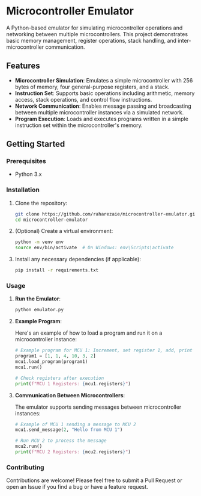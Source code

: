 # Microcontroller Emulator

A Python-based emulator for simulating microcontroller operations and networking between multiple microcontrollers. This project demonstrates basic memory management, register operations, stack handling, and inter-microcontroller communication.

## Features

- **Microcontroller Simulation**: Emulates a simple microcontroller with 256 bytes of memory, four general-purpose registers, and a stack.
- **Instruction Set**: Supports basic operations including arithmetic, memory access, stack operations, and control flow instructions.
- **Network Communication**: Enables message passing and broadcasting between multiple microcontroller instances via a simulated network.
- **Program Execution**: Loads and executes programs written in a simple instruction set within the microcontroller's memory.

## Getting Started

### Prerequisites

- Python 3.x

### Installation

1. Clone the repository:

    ```bash
    git clone https://github.com/raharezaie/microcontroller-emulator.git
    cd microcontroller-emulator
    ```

2. (Optional) Create a virtual environment:

    ```bash
    python -m venv env
    source env/bin/activate  # On Windows: env\Scripts\activate
    ```

3. Install any necessary dependencies (if applicable):

    ```bash
    pip install -r requirements.txt
    ```

### Usage

1. **Run the Emulator**:

    ```bash
    python emulator.py
    ```

2. **Example Program**:

    Here's an example of how to load a program and run it on a microcontroller instance:

    ```python
    # Example program for MCU 1: Increment, set register 1, add, print
    program1 = [1, 1, 4, 10, 3, 2]
    mcu1.load_program(program1)
    mcu1.run()

    # Check registers after execution
    print(f"MCU 1 Registers: {mcu1.registers}")
    ```

3. **Communication Between Microcontrollers**:

    The emulator supports sending messages between microcontroller instances:

    ```python
    # Example of MCU 1 sending a message to MCU 2
    mcu1.send_message(2, "Hello from MCU 1")

    # Run MCU 2 to process the message
    mcu2.run()
    print(f"MCU 2 Registers: {mcu2.registers}")
    ```

### Contributing

Contributions are welcome! Please feel free to submit a Pull Request or open an Issue if you find a bug or have a feature request.


